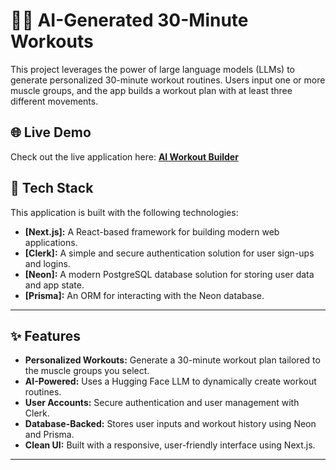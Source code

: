 # 🏋️‍♂️ AI-Generated 30-Minute Workouts

This project leverages the power of large language models (LLMs) to generate personalized 30-minute workout routines. Users input one or more muscle groups, and the app builds a workout plan with at least three different movements.


## 🌐 **Live Demo**
Check out the live application here: [**AI Workout Builder**](https://ai-exercise-builder.vercel.app)



## 🚀 Tech Stack

This application is built with the following technologies:

- **[Next.js]:** A React-based framework for building modern web applications.  
- **[Clerk]:** A simple and secure authentication solution for user sign-ups and logins.  
- **[Neon]:** A modern PostgreSQL database solution for storing user data and app state.  
- **[Prisma]:** An ORM for interacting with the Neon database.

---

## ✨ Features

- **Personalized Workouts:** Generate a 30-minute workout plan tailored to the muscle groups you select.  
- **AI-Powered:** Uses a Hugging Face LLM to dynamically create workout routines.  
- **User Accounts:** Secure authentication and user management with Clerk.  
- **Database-Backed:** Stores user inputs and workout history using Neon and Prisma.  
- **Clean UI:** Built with a responsive, user-friendly interface using Next.js.  

---

